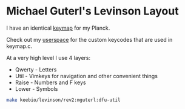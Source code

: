 # Michael Guterl's Levinson Layout

I have an identical [keymap](keyboards/planck/keymaps/mguterl) for my
Planck.

Check out my [userspace](users/mguterl) for the custom keycodes that are used
in keymap.c.

At a very high level I use 4 layers:

* Qwerty - Letters
* Util   - Vimkeys for navigation and other convenient things
* Raise  - Numbers and F keys
* Lower  - Symbols

```sh
make keebio/levinson/rev2:mguterl:dfu-util
```
